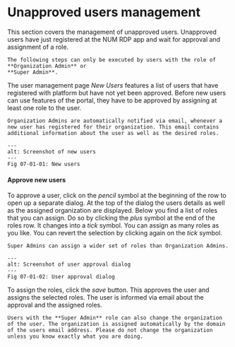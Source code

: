 # Unapproved users management

This section covers the management of unapproved users. Unapproved users have just registered at
the NUM RDP app and wait for approval and assignment of a role.

```{important}
The following steps can only be executed by users with the role of **Organization Admin** or
**Super Admin**.
```

The user management page *New Users* features a list of users that have registered with platform but have not yet been approved. Before new users can use features of the portal, they have to be approved by assigning at least one role to the user.

```{note}
Organization Admins are automatically notified via email, whenever a new user has registered for their organization. This email contains additional information about the user as well as the desired roles.
```

```{figure} images/user_management_new_users.png
---
alt: Screenshot of new users
---
Fig 07-01-01: New users
```

#### Approve new users

To approve a user, click  on the *pencil* symbol at the beginning of the row to open up a separate dialog. At the top of the dialog the users details as well as the assigned organization are displayed. Below you find a list of roles that you can assign. Do so by clicking the *plus* symbol at the end of the roles row. It changes into a *tick* symbol. You can assign as many roles as you like. You can revert the selection by clicking again on the *tick* symbol.

```{note}
Super Admins can assign a wider set of roles than Organization Admins.
```

```{figure} images/user_management_approve_user.png
---
alt: Screenshot of user approval dialog
---
Fig 07-01-02: User approval dialog
```

To assign the roles, click the *save* button. This approves the user and assigns the selected roles. The user is informed via email about the approval and the assigned roles.

```{caution}
Users with the **Super Admin** role can also change the organization of the user. The organization is assigned automatically by the domain of the users email address. Please do not change the organization unless you know exactly what you are doing.
```
